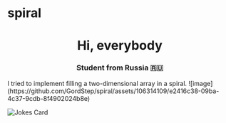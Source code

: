 # spiral
<h1 align="center">Hi, everybody <a 
<img src="https://github.com/blackcater/blackcater/raw/main/images/Hi.gif" height="32"/></h1>
<h3 align="center">Student from Russia 🇷🇺</h3>
I tried to implement filling a two-dimensional array in a spiral.
![image](https://github.com/GordStep/spiral/assets/106314109/e2416c38-09ba-4c37-9cdb-8f4902024b8e)


![Jokes Card](https://readme-jokes.vercel.app/api)
